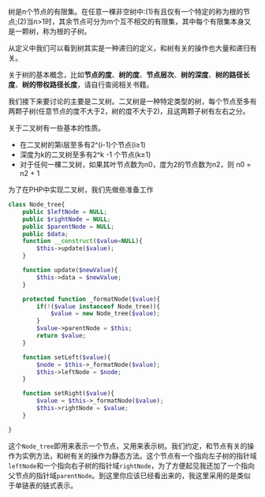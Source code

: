 树是n个节点的有限集。在任意一棵非空树中:(1)有且仅有一个特定的称为根的节点;(2)当n>1时，其余节点可分为m个互不相交的有限集，其中每个有限集本身又是一颗树，称为根的子树。

从定义中我们可以看到树其实是一种递归的定义，和树有关的操作也大量和递归有关。

关于树的基本概念，比如**节点的度**、**树的度**、**节点层次**、**树的深度**、**树的路径长度**、**树的带权路径长度**，请自行查阅相关书籍。


我们接下来要讨论的主要是二叉树。二叉树是一种特定类型的树，每个节点至多有两颗子树(任意节点的度不大于2，树的度不大于2)，且这两颗子树有左右之分。

关于二叉树有一些基本的性质。

* 在二叉树的第i层至多有2^(i-1)个节点(i≥1)
* 深度为k的二叉树至多有2^k -1 个节点(k≥1)
* 对于任何一棵二叉树，如果其叶节点数为n0，度为2的节点数为n2，则 n0 = n2 + 1

为了在PHP中实现二叉树，我们先做些准备工作

```php
class Node_tree{
	public $leftNode = NULL;
	public $rightNode = NULL;
	public $parentNode = NULL;
	public $data;
	function __construct($value=NULL){
		$this->update($value);
	}

	function update($newValue){
		$this->data = $newValue;
	}

	protected function _formatNode($value){
		if(!($value instanceof Node_tree)){
			$value = new Node_tree($value);
		}
		$value->parentNode = $this;
		return $value;
	}

	function setLeft($value){
		$node = $this->_formatNode($value);
		$this->leftNode = $node;
	}

	function setRight($value){
		$value = $this->_formatNode($value);
		$this->rightNode = $value;
	}

}
```

这个```Node_tree```即用来表示一个节点，又用来表示树。我们约定，和节点有关的操作为实例方法，和树有关的操作为静态方法。这个节点有一个指向左子树的指针域```leftNode```和一个指向右子树的指针域```rightNode```，为了方便起见我还加了一个指向父节点的指针域```parentNode```。到这里你应该已经看出来的，我这里采用的是类似于单链表的链式表示。